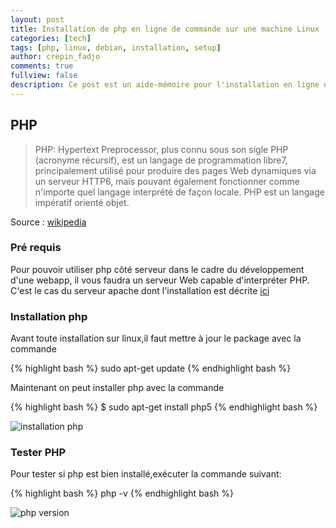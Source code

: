 ```yaml
---
layout: post
title: Installation de php en ligne de commande sur une machine Linux
categories: [tech]
tags: [php, linux, debian, installation, setup]
author: crepin_fadjo
comments: true
fullview: false
description: Ce post est un aide-mémoire pour l'installation en ligne de commande de php
---
```

## PHP
>PHP: Hypertext Preprocessor, plus connu sous son sigle PHP (acronyme récursif), est un langage de programmation libre7, principalement utilisé pour produire des pages Web dynamiques via un serveur HTTP6, mais pouvant également fonctionner comme n'importe quel langage interprété de façon locale. PHP est un langage impératif orienté objet.

Source : [wikipedia](https://fr.wikipedia.org/wiki/PHP)

### Pré requis
Pour pouvoir utiliser php côté serveur dans le cadre du développement d'une webapp, il vous faudra un serveur Web capable d'interpréter PHP. C'est le cas du serveur apache dont l'installation est décrite [ici](http://blog.qanbio.com/tech/2017/02/20/installation-apache-linux.html)

### Installation php

Avant toute installation sur linux,il faut mettre à jour le package avec la commande

{% highlight bash %}
sudo apt-get update
{% endhighlight bash %}

Maintenant on peut installer php avec la commande

{% highlight bash %}
$ sudo apt-get install php5
{% endhighlight bash %}

![installation php](../../../../assets/media/2017-02-20-installation-lamp-linux/port.PNG "installation php")

### Tester PHP

Pour tester si php est bien installé,exécuter la commande suivant:

{% highlight bash %}
php -v
{% endhighlight bash %}

![php version](../../../../assets/media/2017-02-20-installation-lamp-linux/php_version.PNG "php version")

